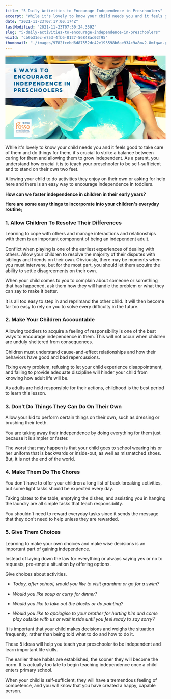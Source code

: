 ```yaml
---
title: "5 Daily Activities to Encourage Independence in Preschoolers"
excerpt: "While it's lovely to know your child needs you and it feels good to take care of them and do things for them, it's crucial to strike a..."
date: "2021-11-23T07:17:00.174Z"
lastModified: "2021-11-23T07:30:24.359Z"
slug: "5-daily-activities-to-encourage-independence-in-preschoolers"
wixId: "cb9b31ec-e753-4fb6-8127-56848ac02f95"
thumbnail: "./images/9782fcebd6d87552dc42e193598b6ae934c9a8mv2-8mfqwo.png"
---
```


![](./images/9782fcebd6d87552dc42e193598b6ae934c9a8mv2-8mfqwo.png)

While it's lovely to know your child needs you and it feels good to take care of them and do things for them, it's crucial to strike a balance between caring for them and allowing them to grow independent. As a parent, you understand how crucial it is to teach your preschooler to be self-sufficient and to stand on their own two feet.

Allowing your child to do activities they enjoy on their own or asking for help here and there is an easy way to encourage independence in toddlers.

**How can we foster independence in children in their early years?**

**Here are some easy things to incorporate into your children's everyday routine;**

### 1\. Allow Children To Resolve Their Differences

Learning to cope with others and manage interactions and relationships with them is an important component of being an independent adult.

Conflict when playing is one of the earliest experiences of dealing with others. Allow your children to resolve the majority of their disputes with siblings and friends on their own. Obviously, there may be moments when you must intervene, but for the most part, you should let them acquire the ability to settle disagreements on their own.

When your child comes to you to complain about someone or something that has happened, ask them how they will handle the problem or what they can say to make it better.

It is all too easy to step in and reprimand the other child. It will then become far too easy to rely on you to solve every difficulty in the future.

### 2\. Make Your Children Accountable

Allowing toddlers to acquire a feeling of responsibility is one of the best ways to encourage independence in them. This will not occur when children are unduly sheltered from consequences.

Children must understand cause-and-effect relationships and how their behaviors have good and bad repercussions.

Fixing every problem, refusing to let your child experience disappointment, and failing to provide adequate discipline will hinder your child from knowing how adult life will be.

As adults are held responsible for their actions, childhood is the best period to learn this lesson.

### 3\. Don’t Do Things They Can Do On Their Own

Allow your kid to perform certain things on their own, such as dressing or brushing their teeth.

You are taking away their independence by doing everything for them just because it is simpler or faster.

The worst that may happen is that your child goes to school wearing his or her uniform that is backwards or inside-out, as well as mismatched shoes. But, it is not the end of the world.

### 4\. Make Them Do The Chores

You don't have to offer your children a long list of back-breaking activities, but some light tasks should be expected every day.

Taking plates to the table, emptying the dishes, and assisting you in hanging the laundry are all simple tasks that teach responsibility.

You shouldn't need to reward everyday tasks since it sends the message that they don't need to help unless they are rewarded.

### 5\. Give Them Choices

Learning to make your own choices and make wise decisions is an important part of gaining independence.

Instead of laying down the law for everything or always saying yes or no to requests, pre-empt a situation by offering options.

Give choices about activities.

*   _Today, after school, would you like to visit grandma or go for a swim?_
    
*   _Would you like soup or curry for dinner?_
    
*   _Would you like to take out the blocks or do painting?_
    
*   _Would you like to apologise to your brother for hurting him and come play outside with us or wait inside until you feel ready to say sorry?_
    

It is important that your child makes decisions and weighs the situation frequently, rather than being told what to do and how to do it.

These 5 ideas will help you teach your preschooler to be independent and learn important life skills.

The earlier these habits are established, the sooner they will become the norm. It is actually too late to begin teaching independence once a child enters primary school.

When your child is self-sufficient, they will have a tremendous feeling of competence, and you will know that you have created a happy, capable person.